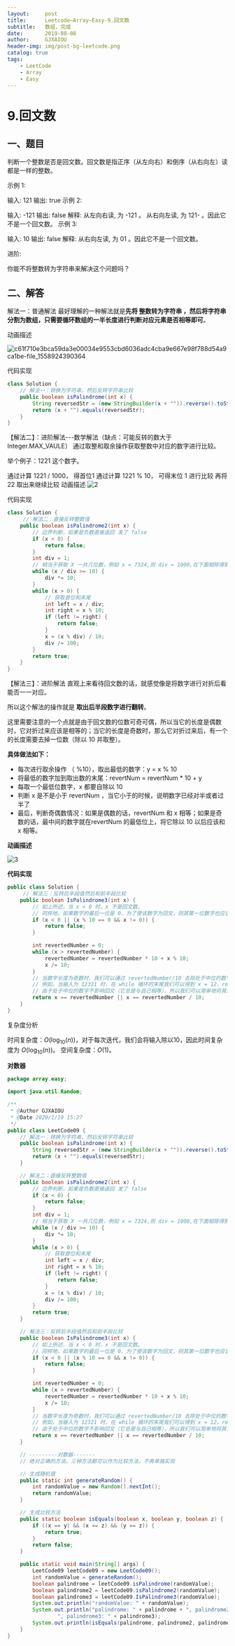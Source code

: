```yaml
---
layout:     post
title:      Leetcode—Array—Easy-9.回文数
subtitle:   数组，完成
date:       2019-08-08
author:     GJXAIOU
header-img: img/post-bg-leetcode.png
catalog: true
tags:
    - LeetCode
    - Array
    - Easy 
---
```



# 9.回文数



## 一、题目


判断一个整数是否是回文数。回文数是指正序（从左向右）和倒序（从右向左）读都是一样的整数。

示例 1:

输入: 121
输出: true
示例 2:

输入: -121
输出: false
解释: 从左向右读, 为 -121 。 从右向左读, 为 121- 。因此它不是一个回文数。
示例 3:

输入: 10
输出: false
解释: 从右向左读, 为 01 。因此它不是一个回文数。

进阶:

你能不将整数转为字符串来解决这个问题吗？




## 二、解答

解法一：普通解法
最好理解的一种解法就是**先将 整数转为字符串 ，然后将字符串分割为数组，只需要循环数组的一半长度进行判断对应元素是否相等即可**。

动画描述

![c61f710e3bca59da3e00034e9553cbd6036adc4cba9e667e98f788d54a9ca1be-file_1558924390364](9.%E5%9B%9E%E6%96%87%E6%95%B0.resource/c61f710e3bca59da3e00034e9553cbd6036adc4cba9e667e98f788d54a9ca1be-file_1558924390364.gif)


代码实现
```Java
class Solution {
    // 解法一：转换为字符串，然后反转字符串比较
    public boolean isPalindrome(int x) {
        String reversedStr = (new StringBuilder(x + "")).reverse().toString();
        return (x + "").equals(reversedStr);
    }
}
```



【解法二】：进阶解法---数学解法（缺点：可能反转的数大于 Integer.MAX_VAULE）
通过取整和取余操作获取整数中对应的数字进行比较。

举个例子：1221 这个数字。

通过计算 1221 / 1000， 得首位1
通过计算 1221 % 10， 可得末位 1
进行比较
再将 22 取出来继续比较
动画描述
![2](9.%E5%9B%9E%E6%96%87%E6%95%B0.resource/2.gif)

代码实现
```Java
class Solution {
     // 解法二：直接反转整数值
    public boolean isPalindrome2(int x) {
        // 边界判断，如果是负数直接返回 发了 false
        if (x < 0) {
            return false;
        }
        int div = 1;
        // 相当于获取 X 一共几位数，例如 x = 7324,则 div = 1000,在下面相除得到首位 7
        while (x / div >= 10) {
            div *= 10;
        }
        while (x > 0) {
            // 获取首位和末尾
            int left = x / div;
            int right = x % 10;
            if (left != right) {
                return false;
            }
            x = (x % div) / 10;
            div /= 100;
        }
        return true;
    }
}
```



【解法三】：进阶解法
直观上来看待回文数的话，就感觉像是将数字进行对折后看能否一一对应。

所以这个解法的操作就是 **取出后半段数字进行翻转**。

这里需要注意的一个点就是由于回文数的位数可奇可偶，所以当它的长度是偶数时，它对折过来应该是相等的；当它的长度是奇数时，那么它对折过来后，有一个的长度需要去掉一位数（除以 10 并取整）。

**具体做法如下：**

* 每次进行取余操作 （ %10），取出最低的数字：y = x % 10
* 将最低的数字加到取出数的末尾：revertNum = revertNum * 10 + y
* 每取一个最低位数字，x 都要自除以 10
* 判断 x 是不是小于 revertNum ，当它小于的时候，说明数字已经对半或者过半了
* 最后，判断奇偶数情况：如果是偶数的话，revertNum 和 x 相等；如果是奇数的话，最中间的数字就在revertNum 的最低位上，将它除以 10 以后应该和 x 相等。

**动画描述**

![3](9.%E5%9B%9E%E6%96%87%E6%95%B0.resource/3.png)

**代码实现**
```Java
public class Solution {
     // 解法三：反转后半段值然后和前半段比较
    public boolean IsPalindrome3(int x) {
        // 如上所述，当 x < 0 时，x 不是回文数。
        // 同样地，如果数字的最后一位是 0，为了使该数字为回文，则其第一位数字也应该是 0,只有值为 0 满足这一属性
        if (x < 0 || (x % 10 == 0 && x != 0)) {
            return false;
        }

        int revertedNumber = 0;
        while (x > revertedNumber) {
            revertedNumber = revertedNumber * 10 + x % 10;
            x /= 10;
        }
        // 当数字长度为奇数时，我们可以通过 revertedNumber/10 去除处于中位的数字。
        // 例如，当输入为 12321 时，在 while 循环的末尾我们可以得到 x = 12，revertedNumber = 123，
        // 由于处于中位的数字不影响回文（它总是与自己相等），所以我们可以简单地将其去除。
        return x == revertedNumber || x == revertedNumber / 10;
    }
}
```

复杂度分析

时间复杂度：$O(\log_{10}(n))$，对于每次迭代，我们会将输入除以10，因此时间复杂度为 $O(\log_{10}(n))$。
空间复杂度：$O(1)$。



**对数器**

```java
package array.easy;

import java.util.Random;

/**
 * @Author GJXAIOU
 * @Date 2020/1/19 15:27
 */
public class LeetCode09 {
    // 解法一：转换为字符串，然后反转字符串比较
    public boolean isPalindrome(int x) {
        String reversedStr = (new StringBuilder(x + "")).reverse().toString();
        return (x + "").equals(reversedStr);
    }

    // 解法二：直接反转整数值
    public boolean isPalindrome2(int x) {
        // 边界判断，如果是负数直接返回 发了 false
        if (x < 0) {
            return false;
        }
        int div = 1;
        // 相当于获取 X 一共几位数，例如 x = 7324,则 div = 1000,在下面相除得到首位 7
        while (x / div >= 10) {
            div *= 10;
        }
        while (x > 0) {
            // 获取首位和末尾
            int left = x / div;
            int right = x % 10;
            if (left != right) {
                return false;
            }
            x = (x % div) / 10;
            div /= 100;
        }
        return true;
    }

    // 解法三：反转后半段值然后和前半段比较
    public boolean IsPalindrome3(int x) {
        // 如上所述，当 x < 0 时，x 不是回文数。
        // 同样地，如果数字的最后一位是 0，为了使该数字为回文，则其第一位数字也应该是 0,只有值为 0 满足这一属性
        if (x < 0 || (x % 10 == 0 && x != 0)) {
            return false;
        }

        int revertedNumber = 0;
        while (x > revertedNumber) {
            revertedNumber = revertedNumber * 10 + x % 10;
            x /= 10;
        }
        // 当数字长度为奇数时，我们可以通过 revertedNumber/10 去除处于中位的数字。
        // 例如，当输入为 12321 时，在 while 循环的末尾我们可以得到 x = 12，revertedNumber = 123，
        // 由于处于中位的数字不影响回文（它总是与自己相等），所以我们可以简单地将其去除。
        return x == revertedNumber || x == revertedNumber / 10;
    }

    // ---------对数器-------
    // 绝对正确的方法，三种方法都可以作为比较方法，不再单独实现

    // 生成随机值
    public static int generateRandom() {
        int randomValue = new Random().nextInt();
        return randomValue;
    }

    // 生成比较方法
    public static boolean isEquals(boolean x, boolean y, boolean z) {
        if ((x == y) && (x == z) && (y == z)) {
            return true;
        }
        return false;
    }

    public static void main(String[] args) {
        LeetCode09 leetCode09 = new LeetCode09();
        int randomValue = generateRandom();
        boolean palindrome = leetCode09.isPalindrome(randomValue);
        boolean palindrome2 = leetCode09.isPalindrome2(randomValue);
        boolean palindrome3 = leetCode09.IsPalindrome3(randomValue);
        System.out.println("randomValue: " + randomValue);
        System.out.println("palindrome: " + palindrome + ", palindrome2: " + palindrome2 +
                ", palindrome3: " + palindrome3);
        System.out.println(isEquals(palindrome, palindrome2, palindrome3));
    }
}

```










